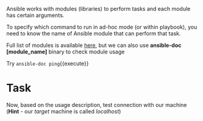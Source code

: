 Ansible works with modules (libraries) to perform tasks and each module has certain arguments.

To specify which command to run in ad-hoc mode (or within playbook), you need to know the name of Ansible module that can perform that task.

Full list of modules is available [here](http://docs.ansible.com/ansible/modules_by_category.html), but we can also use **ansible-doc [module_name]** binary to check module usage 

Try `ansible-doc ping`{{execute}}

# Task 

Now, based on the usage description, test connection with our machine (**Hint** - our _target_ machine is called *localhost*)